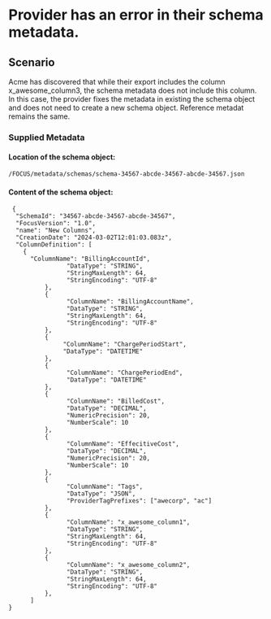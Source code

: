 # Provider has an error in their schema metadata.

## Scenario

Acme has discovered that while their export includes the column x_awesome_column3, the schema metadata does not include this column. In this case, the provider fixes the metadata in existing the schema object and does not need to create a new schema object.  Reference metadat remains the same.

### Supplied Metadata

#### Location of the schema object:

```
/FOCUS/metadata/schemas/schema-34567-abcde-34567-abcde-34567.json
```

#### Content of the schema object: 

```
 {
  "SchemaId": "34567-abcde-34567-abcde-34567",
  "FocusVersion": "1.0",
  "name": "New Columns",
  "CreationDate": "2024-03-02T12:01:03.083z",
  "ColumnDefinition": [
    {
      "ColumnName": "BillingAccountId",
                "DataType": "STRING",
                "StringMaxLength": 64,
                "StringEncoding": "UTF-8"
          },
          {
                "ColumnName": "BillingAccountName",
                "DataType": "STRING",
                "StringMaxLength": 64,
                "StringEncoding": "UTF-8"
          },
          {
               "ColumnName": "ChargePeriodStart",
               "DataType": "DATETIME"
          },
          {
                "ColumnName": "ChargePeriodEnd",
                "DataType": "DATETIME"
          },
          {
                "ColumnName": "BilledCost",
                "DataType": "DECIMAL",
                "NumericPrecision": 20,
                "NumberScale": 10
          },
          {
                "ColumnName": "EffecitiveCost",
                "DataType": "DECIMAL",
                "NumericPrecision": 20,
                "NumberScale": 10
          },
          {
                "ColumnName": "Tags",
                "DataType": "JSON",
                "ProviderTagPrefixes": ["awecorp", "ac"]
          },
          {
                "ColumnName": "x_awesome_column1",
                "DataType": "STRING",
                "StringMaxLength": 64,
                "StringEncoding": "UTF-8"
          },
          {
                "ColumnName": "x_awesome_column2",
                "DataType": "STRING",
                "StringMaxLength": 64,
                "StringEncoding": "UTF-8"
          },
      ]
}
```


